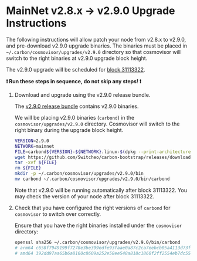 # MainNet v2.8.x -> v2.9.0 Upgrade Instructions

The following instructions will allow patch your node from v2.8.x to v2.9.0, and pre-download v2.9.0 upgrade binaries. The binaries must be placed in `~/.carbon/cosmovisor/upgrades/v2.9.0` directory so that cosmovisor will switch to the right binaries at v2.9.0 upgrade block height.

The v2.9.0 upgrade will be scheduled for [block 31113322](https://scan.carbon.network).

**:exclamation: Run these steps in sequence, do not skip any steps! :exclamation:**

1. Download and upgrade using the v2.9.0 release bundle.

    The [v2.9.0 release bundle](https://github.com/Switcheo/carbon-bootstrap/releases/tag/v2.9.0) contains v2.9.0 binaries.

    We will be placing v2.9.0 binaries (`carbond`) in the `cosmovisor/upgrades/v2.9.0` directory. Cosmovisor will switch to the right binary during the upgrade block height.

    ```bash
    VERSION=2.9.0
    NETWORK=mainnet
    FILE=carbond${VERSION}-${NETWORK}.linux-$(dpkg --print-architecture).tar.gz
    wget https://github.com/Switcheo/carbon-bootstrap/releases/download/v${VERSION}/${FILE}
    tar -xvf ${FILE}
    rm ${FILE}
    mkdir -p ~/.carbon/cosmovisor/upgrades/v2.9.0/bin
    mv carbond ~/.carbon/cosmovisor/upgrades/v2.9.0/bin/carbond
    ```

    Note that v2.9.0 will be running automatically after block 31113322. You may check the version of your node after block 31113322.

2. Check that you have configured the right versions of `carbond` for `cosmovisor` to switch over correctly.

    Ensure that you have the right binaries installed under the `cosmovisor` directory:

    ```bash
    openssl sha256 ~/.carbon/cosmovisor/upgrades/v2.9.0/bin/carbond
    # arm64 c658f7949199f7278e3be399edfe93faae0a87c2ca7eebcb05a4113d73f2befe
    # amd64 392dd97aa65b6a8160c8609a252e58ee548a818c1860f2ff2554eb7dc559634c
    ```

